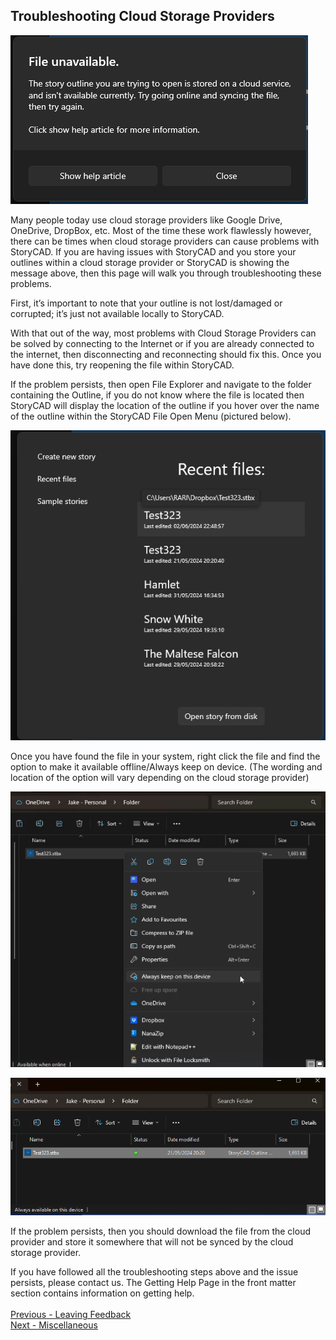 ## Troubleshooting Cloud Storage Providers ##
![](Clipboard-Image-7.png)

Many people today use cloud storage providers like Google Drive, OneDrive, DropBox, etc. Most of the time these work flawlessly however, there can be times when cloud storage providers can cause problems with StoryCAD. 
If you are having issues with StoryCAD and you store your outlines within a cloud storage provider or StoryCAD is showing the message above, then this page will walk you through troubleshooting these problems.

First, it’s important to note that your outline is not lost/damaged or corrupted; it’s just not available locally to StoryCAD. 

With that out of the way, most problems with Cloud Storage Providers can be solved by connecting to the Internet or if you are already connected to the internet, then disconnecting and reconnecting should fix this. Once you have done this, try reopening the file within StoryCAD.

If the problem persists, then open File Explorer and navigate to the folder containing the Outline, if you do not know where the file is located then StoryCAD will display the location of the outline if you hover over the name of the outline within the StoryCAD File Open Menu (pictured below).

![](Clipboard-Image-8.png)

Once you have found the file in your system, right click the file and find the option to make it available offline/Always keep on device. (The wording and location of the option will vary depending on the cloud storage provider)

![](Clipboard-Image-9.png)

![](Clipboard-Image-10.png)

If the problem persists, then you should download the file from the cloud provider and store it somewhere that will not be synced by the cloud storage provider.

If you have followed all the troubleshooting steps above and the issue persists, please contact us. The Getting Help Page in the front matter section contains information on getting help.
 <br/>
 <br/>
[Previous - Leaving Feedback](Leaving_Feedback.md) <br/>
[Next - Miscellaneous](Miscellaneous.md) <br/>
